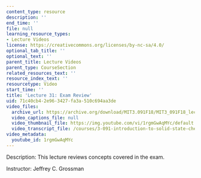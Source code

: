 ```yaml
---
content_type: resource
description: ''
end_time: ''
file: null
learning_resource_types:
- Lecture Videos
license: https://creativecommons.org/licenses/by-nc-sa/4.0/
optional_tab_title: ''
optional_text: ''
parent_title: Lecture Videos
parent_type: CourseSection
related_resources_text: ''
resource_index_text: ''
resourcetype: Video
start_time: ''
title: 'Lecture 31: Exam Review'
uid: 71c40cb4-2e96-3427-fa3a-510c694aa3de
video_files:
  archive_url: https://archive.org/download/MIT3.091F18/MIT3_091F18_lec31_300k.mp4
  video_captions_file: null
  video_thumbnail_file: https://img.youtube.com/vi/1rgmGwAqMYc/default.jpg
  video_transcript_file: /courses/3-091-introduction-to-solid-state-chemistry-fall-2018/4727597fa238f17f5c420bbc8ad7e5c9_1rgmGwAqMYc.pdf
video_metadata:
  youtube_id: 1rgmGwAqMYc
---
```


Description: This lecture reviews concepts covered in the exam.

Instructor: Jeffrey C. Grossman

